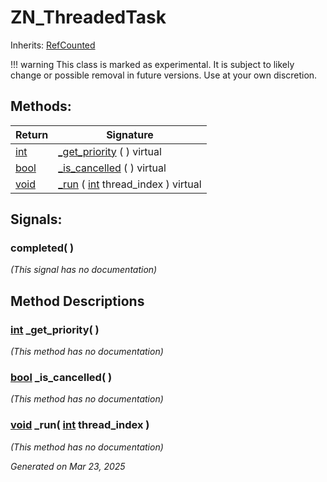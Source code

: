 # ZN_ThreadedTask

Inherits: [RefCounted](https://docs.godotengine.org/en/stable/classes/class_refcounted.html)

!!! warning
    This class is marked as experimental. It is subject to likely change or possible removal in future versions. Use at your own discretion.

## Methods: 


Return                                                                  | Signature                                                                                                     
----------------------------------------------------------------------- | --------------------------------------------------------------------------------------------------------------
[int](https://docs.godotengine.org/en/stable/classes/class_int.html)    | [_get_priority](#i__get_priority) ( ) virtual                                                                 
[bool](https://docs.godotengine.org/en/stable/classes/class_bool.html)  | [_is_cancelled](#i__is_cancelled) ( ) virtual                                                                 
[void](#)                                                               | [_run](#i__run) ( [int](https://docs.godotengine.org/en/stable/classes/class_int.html) thread_index ) virtual 
<p></p>

## Signals: 

### completed( ) 

*(This signal has no documentation)*

## Method Descriptions

### [int](https://docs.godotengine.org/en/stable/classes/class_int.html)<span id="i__get_priority"></span> **_get_priority**( ) 

*(This method has no documentation)*

### [bool](https://docs.godotengine.org/en/stable/classes/class_bool.html)<span id="i__is_cancelled"></span> **_is_cancelled**( ) 

*(This method has no documentation)*

### [void](#)<span id="i__run"></span> **_run**( [int](https://docs.godotengine.org/en/stable/classes/class_int.html) thread_index ) 

*(This method has no documentation)*

_Generated on Mar 23, 2025_

